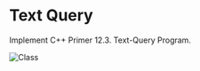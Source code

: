 # Text Query
Implement C++ Primer 12.3. Text-Query Program.

![Class](https://user-images.githubusercontent.com/36698746/130318780-49b2600c-7984-4341-ae27-eae626d90a11.png)
